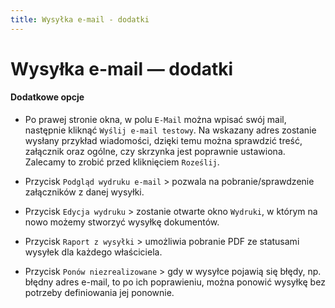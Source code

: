 ```yaml
---
title: Wysyłka e-mail - dodatki
---
```


# Wysyłka e-mail — dodatki

#### Dodatkowe opcje

- Po prawej stronie okna, w polu `E-Mail` można wpisać swój mail, następnie kliknąć `Wyślij e-mail testowy`. Na wskazany adres zostanie wysłany przykład wiadomości, dzięki temu można sprawdzić treść, załącznik oraz ogólne, czy skrzynka jest poprawnie ustawiona. Zalecamy to zrobić przed kliknięciem `Roześlij`.

- Przycisk `Podgląd wydruku e-mail` > pozwala na pobranie/sprawdzenie załączników z danej wysyłki.

- Przycisk `Edycja wydruku` > zostanie otwarte okno `Wydruki`, w którym na nowo możemy stworzyć wysyłkę dokumentów.

- Przycisk `Raport z wysyłki` > umożliwia pobranie PDF ze statusami wysyłek dla każdego właściciela.

- Przycisk `Ponów niezrealizowane` > gdy w wysyłce pojawią się błędy, np. błędny adres e-mail, to po ich poprawieniu, można ponowić wysyłkę bez potrzeby definiowania jej ponownie.